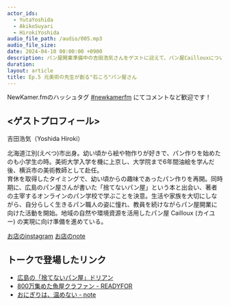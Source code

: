 ```yaml
---
actor_ids:
  - YutaYoshida
  - AkikoSuyari
  - HirokiYoshida
audio_file_path: /audio/005.mp3
audio_file_size:
date: 2024-04-10 00:00:00 +0900
description: パン屋開業準備中の吉田浩気さんをゲストに迎えて、パン屋Caillouxについて、パン作り, 屋号背景, 美術/デザインとゆらぎ, 北鎌倉台商店街, 地域とモノづくり, キャリア についてお話しました。
duration: 
layout: article
title: Ep.5 元美術の先生が創る"石ころ"パン屋さん
---
```


NewKamer.fmのハッシュタグ [#newkamerfm](https://twitter.com/search?q=%23newkamerfm&src=typed_query&f=live) にてコメントなど歓迎です！  

## <ゲストプロフィール>  

吉田浩気（Yoshida Hiroki）  

北海道江別(えべつ)市出身。幼い頃から絵や物作りが好きで、パン作りを始めたのも小学生の時。美術大学入学を機に上京し、大学院まで6年間油絵を学んだ後、横浜市の美術教師として赴任。  
育休を取得したタイミングで、幼い頃からの趣味であったパン作りを再開。同時期に、広島のパン屋さんが書いた「捨てないパン屋」という本と出会い、著者の主宰するオンラインのパン学校で学ぶことを決意。生活や家族を大切にしながら、自分らしく生きるパン職人の姿に憧れ、教員を続けながらパン屋開業に向けた活動を開始。地域の自然や環境資源を活用したパン屋 Cailloux (カイユー) の実現に向け準備を進めている。

[お店のinstagram](https://www.instagram.com/pain_cailloux/)
[お店のnote](https://note.com/pain_cailloux)

## トークで登場したリンク
- [広島の「捨てないパン屋」ドリアン](https://derien.jp/)
- [800万集めた魚屋クラファン - READYFOR](https://readyfor.jp/projects/kamakura-sakanaya)
- [おにぎりは、温めない - note](https://note.com/pain_cailloux/n/n66c3ddf5da7f)